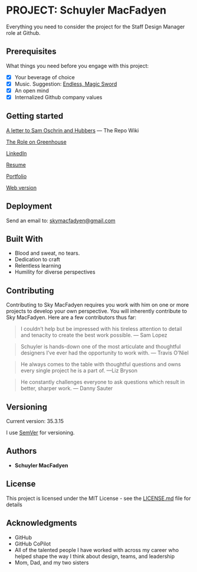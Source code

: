# PROJECT: Schuyler MacFadyen
Everything you need to consider the project for the Staff Design Manager role at Github.

## Prerequisites

What things you need before you engage with this project:

- [x] Your beverage of choice
- [x] Music. Suggestion: [Endless, Magic Sword](https://open.spotify.com/album/09qFu5fzhhZsizdR6w8wqd?si=7E5LKjuoQkmbi5rEjwS0lA)
- [x] An open mind
- [x] Internalized Github company values 

## Getting started

[A letter to Sam Oschrin and Hubbers](https://github.com/skymacfadyen/Staff-Design-Manager/wiki/A-letter-to-Sam-Oschin-and-Hubbers) — The Repo Wiki

[The Role on Greenhouse](https://boards.greenhouse.io/github/jobs/5107333)

[LinkedIn](https://www.linkedin.com/in/skymacfadyen/)

[Resume](https://github.com/skymacfadyen/Staff-Design-Manager/issues/1#issue-1806371807)

[Portfolio](https://macfadyen.co)

[Web version](https://macfadyen.co/github)

## Deployment

Send an email to: skymacfadyen@gmail.com 

## Built With

* Blood and sweat, no tears.
* Dedication to craft
* Relentless learning
* Humility for diverse perspectives

## Contributing

Contributing to Sky MacFadyen requires you work with him on one or more projects to develop your own perspective. You will inherently contribute to Sky MacFadyen. Here are a few contributors thus far:

>I couldn’t help but be impressed with his tireless attention to detail and tenacity to create the best work possible.
>— Sam Lopez

>Schuyler is hands-down one of the most articulate and thoughtful designers I’ve ever had the opportunity to work with.
>— Travis O'Niel

>He always comes to the table with thoughtful questions and owns every single project he is a part of.
>—Liz Bryson

>He constantly challenges everyone to ask questions which result in better, sharper work.
>— Danny Sauter

## Versioning

Current version: 35.3.15

I use [SemVer](http://semver.org/) for versioning. 

## Authors

* **Schuyler MacFadyen**

## License

This project is licensed under the MIT License - see the [LICENSE.md](LICENSE.md) file for details

## Acknowledgments

* GitHub
* GitHub CoPilot
* All of the talented people I have worked with across my career who helped shape the way I think about design, teams, and leadership
* Mom, Dad, and my two sisters
